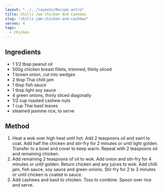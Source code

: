 ```yaml
---
layout: "../../layouts/Recipe.astro"
title: Chilli Jam Chicken And Cashews
slug: "chilli-jam-chicken-and-cashews"
serves: 4
tags:
  - Chicken
---
```


## Ingredients

- 1 1/2 tbsp peanut oil
- 500g chicken breast fillets, trimmed, thinly sliced
- 1 brown onion, cut into wedges
- 2 tbsp Thai chilli jam
- 1 tbsp fish sauce
- 1 tbsp light soy sauce
- 4 green onions, thinly sliced diagonally
- 1/2 cup roasted cashew nuts
- 1 cup Thai basil leaves
- steamed jasmine rice, to serve

## Method

1. Heat a wok over high heat until hot. Add 2 teaspoons oil and swirl to coat. Add half the chicken and stir-fry for 2 minutes or until light golden. Transfer to a bowl and cover to keep warm. Repeat with 2 teaspoons oil and remaining chicken.
1. Add remaining 2 teaspoons of oil to wok. Add onion and stir-fry for 4 minutes or until golden. Return chicken and any juices to wok. Add chilli jam, fish sauce, soy sauce and green onions. Stir-fry for 2 to 3 minutes or until chicken is coated in sauce.
1. Add cashews and basil to chicken. Toss to combine. Spoon over rice and serve.